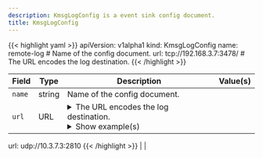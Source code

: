 ```yaml
---
description: KmsgLogConfig is a event sink config document.
title: KmsgLogConfig
---
```


<!-- markdownlint-disable -->









{{< highlight yaml >}}
apiVersion: v1alpha1
kind: KmsgLogConfig
name: remote-log # Name of the config document.
url: tcp://192.168.3.7:3478/ # The URL encodes the log destination.
{{< /highlight >}}


| Field | Type | Description | Value(s) |
|-------|------|-------------|----------|
|`name` |string |Name of the config document.  | |
|`url` |URL |<details><summary>The URL encodes the log destination.</summary>The scheme must be tcp:// or udp://.<br />The path must be empty.<br />The port is required.</details> <details><summary>Show example(s)</summary>{{< highlight yaml >}}
url: udp://10.3.7.3:2810
{{< /highlight >}}</details> | |






